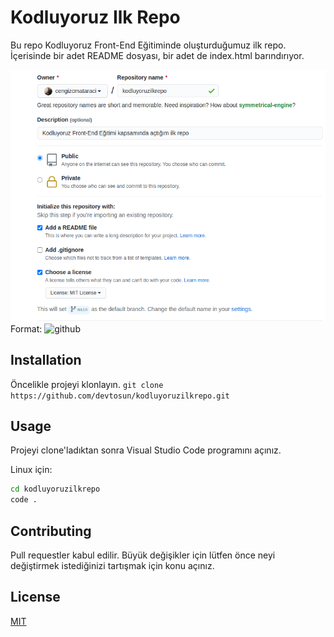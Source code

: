# Kodluyoruz Ilk Repo
Bu repo Kodluyoruz Front-End Eğitiminde oluşturduğumuz ilk repo. İçerisinde bir adet README dosyası, bir adet de index.html barındırıyor.

![GitHub Proje](/img/github.png)
Format: ![github](url)

## Installation
Öncelikle projeyi klonlayın.
`git clone https://github.com/devtosun/kodluyoruzilkrepo.git`

## Usage
Projeyi clone'ladıktan sonra Visual Studio Code programını açınız.

Linux için:
```bash
cd kodluyoruzilkrepo
code . 
```

## Contributing
Pull requestler kabul edilir. Büyük değişikler için lütfen önce neyi değiştirmek istediğinizi tartışmak için konu açınız.

## License
[MIT](https://choosealicense.com/licenses/mit/)




